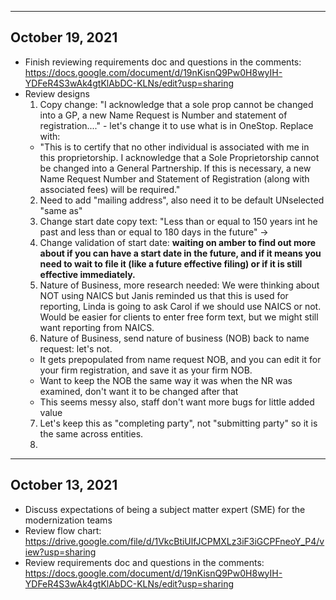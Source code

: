 ----
October 19, 2021
----
- Finish reviewing requirements doc and questions in the comments: https://docs.google.com/document/d/19nKisnQ9Pw0H8wyIH-YDFeR4S3wAk4gtKlAbDC-KLNs/edit?usp=sharing
- Review designs
  1. Copy change: "I acknowledge that a sole prop cannot be changed into a GP, a new Name Request is Number and statement of registration...." - let's change it to use what is in OneStop. Replace with:
    - "This is to certify that no other individual is associated with me in this proprietorship. I acknowledge that a Sole Proprietorship cannot be changed into a General Partnership. If this is necessary, a new Name Request Number and Statement of Registration (along with associated fees) will be required."
  2. Need to add "mailing address", also need it to be default UNselected "same as"
  3. Change start date copy text: "Less than or equal to 150 years int he past and less than or equal to 180 days in the future" -> 
  4. Change validation of start date: **waiting on amber to find out more about if you can have a start date in the future, and if it means you need to wait to file it (like a future effective filing) or if it is still effective immediately.**
  5. Nature of Business, more research needed: We were thinking about NOT using NAICS but Janis reminded us that this is used for reporting, Linda is going to ask Carol if we should use NAICS or not. Would be easier for clients to enter free form text, but we might still want reporting from NAICS.
  6. Nature of Business, send nature of business (NOB) back to name request: let's not.
    - It gets prepopulated from name request NOB, and you can edit it for your firm registration, and save it as your firm NOB.
    - Want to keep the NOB the same way it was when the NR was examined, don't want it to be changed after that
    - This seems messy also, staff don't want more bugs for little added value
  7. Let's keep this as "completing party", not "submitting party" so it is the same across entities.
  8. 

----
October 13, 2021
----
- Discuss expectations of being a subject matter expert (SME) for the modernization teams
- Review flow chart: https://drive.google.com/file/d/1VkcBtiUlfJCPMXLz3iF3iGCPFneoY_P4/view?usp=sharing
- Review requirements doc and questions in the comments: https://docs.google.com/document/d/19nKisnQ9Pw0H8wyIH-YDFeR4S3wAk4gtKlAbDC-KLNs/edit?usp=sharing
